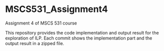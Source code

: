 # MSCS531_Assignment4
Assignment 4 of MSCS 531 course

This repository provides the code implementation and output result for the exploration of ILP. Each commit shows the implementation part and the output result in a zipped file.